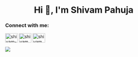 <h1 align="center">Hi 👋, I'm Shivam Pahuja</h1>
<!-- <h3 align="center">A passionate frontend developer from India</h3> -->

<!-- 🌱 I’m currently learning **Javascript** -->

<h3 align="left">Connect with me:</h3>
<p align="left">
<a href="https://linkedin.com/in/shivam-pahuja-3b2423324" target="blank"><img align="center" src="https://raw.githubusercontent.com/rahuldkjain/github-profile-readme-generator/master/src/images/icons/Social/linked-in-alt.svg" alt="shivam-pahuja-3b2423324" height="30" width="40" /></a>
<a href="https://instagram.com/shivampahuja99" target="blank"><img align="center" src="https://raw.githubusercontent.com/rahuldkjain/github-profile-readme-generator/master/src/images/icons/Social/instagram.svg" alt="shivampahuja99" height="30" width="40" /></a>
<a href="https://www.leetcode.com/shivampahuja" target="blank"><img align="center" src="https://raw.githubusercontent.com/rahuldkjain/github-profile-readme-generator/master/src/images/icons/Social/leet-code.svg" alt="shivampahuja" height="30" width="40" /></a>
</p>

<!-- <h3 align="left">Languages and Tools:</h3>
<p align="left"> <a href="https://getbootstrap.com" target="_blank" rel="noreferrer"> <img src="https://raw.githubusercontent.com/devicons/devicon/master/icons/bootstrap/bootstrap-plain-wordmark.svg" alt="bootstrap" width="40" height="40"/> </a> <a href="https://www.cprogramming.com/" target="_blank" rel="noreferrer"> <img src="https://raw.githubusercontent.com/devicons/devicon/master/icons/c/c-original.svg" alt="c" width="40" height="40"/> </a> <a href="https://www.w3schools.com/cpp/" target="_blank" rel="noreferrer"> <img src="https://raw.githubusercontent.com/devicons/devicon/master/icons/cplusplus/cplusplus-original.svg" alt="cplusplus" width="40" height="40"/> </a> <a href="https://www.w3schools.com/css/" target="_blank" rel="noreferrer"> <img src="https://raw.githubusercontent.com/devicons/devicon/master/icons/css3/css3-original-wordmark.svg" alt="css3" width="40" height="40"/> </a> <a href="https://www.w3.org/html/" target="_blank" rel="noreferrer"> <img src="https://raw.githubusercontent.com/devicons/devicon/master/icons/html5/html5-original-wordmark.svg" alt="html5" width="40" height="40"/> </a> <a href="https://developer.mozilla.org/en-US/docs/Web/JavaScript" target="_blank" rel="noreferrer"> <img src="https://raw.githubusercontent.com/devicons/devicon/master/icons/javascript/javascript-original.svg" alt="javascript" width="40" height="40"/> </a> </p>  

![](https://github-readme-stats.vercel.app/api/top-langs/?username=Shivampahuja12&theme=aura&hide_border=false&include_all_commits=true&count_private=true&layout=compact)-->


![](https://nirzak-streak-stats.vercel.app/?user=Shivampahuja12&theme=aura&hide_border=false)<br/>
